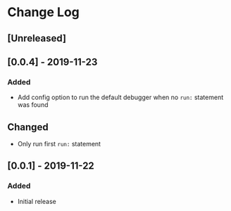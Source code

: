 # Change Log

## [Unreleased]

## [0.0.4] - 2019-11-23

### Added

- Add config option to run the default debugger when no `run:` statement was found

## Changed

- Only run first `run:` statement

## [0.0.1] - 2019-11-22

### Added

- Initial release
